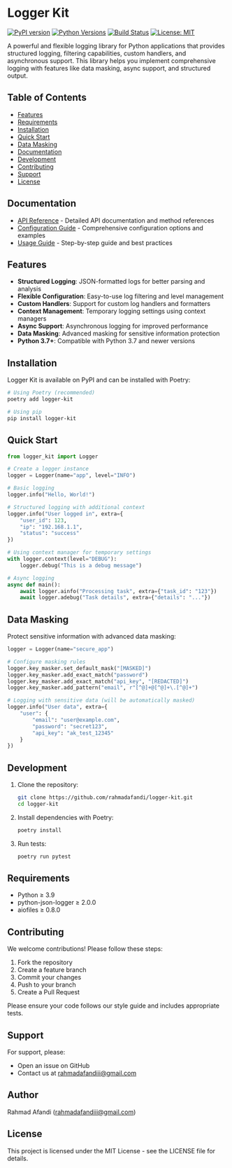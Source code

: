 # Logger Kit

[![PyPI version](https://badge.fury.io/py/logger-kit.svg)](https://badge.fury.io/py/logger-kit)
[![Python Versions](https://img.shields.io/pypi/pyversions/logger-kit.svg)](https://pypi.org/project/logger-kit/)
[![Build Status](https://github.com/rahmadafandi/logger-kit/actions/workflows/release.yml/badge.svg)](https://github.com/rahmadafandi/logger-kit/actions)
[![License: MIT](https://img.shields.io/badge/License-MIT-yellow.svg)](https://opensource.org/licenses/MIT)

A powerful and flexible logging library for Python applications that provides structured logging, filtering capabilities, custom handlers, and asynchronous support. This library helps you implement comprehensive logging with features like data masking, async support, and structured output.

## Table of Contents

- [Features](#features)
- [Requirements](#requirements)
- [Installation](#installation)
- [Quick Start](#quick-start)
- [Data Masking](#data-masking)
- [Documentation](#documentation)
- [Development](#development)
- [Contributing](#contributing)
- [Support](#support)
- [License](#license)

## Documentation

- [API Reference](docs/api_reference.md) - Detailed API documentation and method references
- [Configuration Guide](docs/configuration_guide.md) - Comprehensive configuration options and examples
- [Usage Guide](docs/usage_guide.md) - Step-by-step guide and best practices

## Features

- **Structured Logging**: JSON-formatted logs for better parsing and analysis
- **Flexible Configuration**: Easy-to-use log filtering and level management
- **Custom Handlers**: Support for custom log handlers and formatters
- **Context Management**: Temporary logging settings using context managers
- **Async Support**: Asynchronous logging for improved performance
- **Data Masking**: Advanced masking for sensitive information protection
- **Python 3.7+**: Compatible with Python 3.7 and newer versions

## Installation

Logger Kit is available on PyPI and can be installed with Poetry:

```bash
# Using Poetry (recommended)
poetry add logger-kit

# Using pip
pip install logger-kit
```

## Quick Start

```python
from logger_kit import Logger

# Create a logger instance
logger = Logger(name="app", level="INFO")

# Basic logging
logger.info("Hello, World!")

# Structured logging with additional context
logger.info("User logged in", extra={
    "user_id": 123,
    "ip": "192.168.1.1",
    "status": "success"
})

# Using context manager for temporary settings
with logger.context(level="DEBUG"):
    logger.debug("This is a debug message")

# Async logging
async def main():
    await logger.ainfo("Processing task", extra={"task_id": "123"})
    await logger.adebug("Task details", extra={"details": "..."})
```

## Data Masking

Protect sensitive information with advanced data masking:

```python
logger = Logger(name="secure_app")

# Configure masking rules
logger.key_masker.set_default_mask("[MASKED]")
logger.key_masker.add_exact_match("password")
logger.key_masker.add_exact_match("api_key", "[REDACTED]")
logger.key_masker.add_pattern("email", r"[^@]+@[^@]+\.[^@]+")

# Logging with sensitive data (will be automatically masked)
logger.info("User data", extra={
    "user": {
        "email": "user@example.com",
        "password": "secret123",
        "api_key": "ak_test_12345"
    }
})
```

## Development

1. Clone the repository:

   ```bash
   git clone https://github.com/rahmadafandi/logger-kit.git
   cd logger-kit
   ```

2. Install dependencies with Poetry:

   ```bash
   poetry install
   ```

3. Run tests:
   ```bash
   poetry run pytest
   ```

## Requirements

- Python ≥ 3.9
- python-json-logger ≥ 2.0.0
- aiofiles ≥ 0.8.0

## Contributing

We welcome contributions! Please follow these steps:

1. Fork the repository
2. Create a feature branch
3. Commit your changes
4. Push to your branch
5. Create a Pull Request

Please ensure your code follows our style guide and includes appropriate tests.

## Support

For support, please:

- Open an issue on GitHub
- Contact us at rahmadafandiii@gmail.com

## Author

Rahmad Afandi (rahmadafandiii@gmail.com)

## License

This project is licensed under the MIT License - see the LICENSE file for details.
